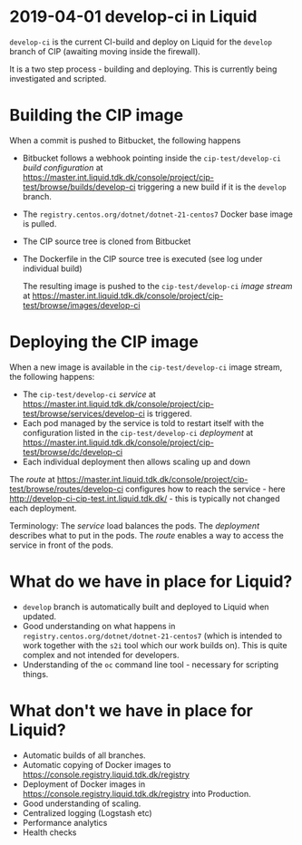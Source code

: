 # 2019-04-01 develop-ci in Liquid

`develop-ci` is the current CI-build and deploy on Liquid for the `develop` branch of CIP (awaiting moving inside the firewall).

It is a two step process - building and deploying.  This is currently being investigated and scripted.

# Building the CIP image

When a commit is pushed to Bitbucket, the following happens

* Bitbucket follows a webhook pointing inside the `cip-test/develop-ci` _build configuration_ at https://master.int.liquid.tdk.dk/console/project/cip-test/browse/builds/develop-ci triggering a new build if it is the `develop` branch.
* The `registry.centos.org/dotnet/dotnet-21-centos7` Docker base image is pulled.
* The CIP source tree is cloned from Bitbucket
* The Dockerfile in the CIP source tree is executed (see log under individual build)

  The resulting image is pushed to the `cip-test/develop-ci` _image stream_ at https://master.int.liquid.tdk.dk/console/project/cip-test/browse/images/develop-ci

# Deploying the CIP image

When a new image is available in the `cip-test/develop-ci` image stream, the following happens:

* The `cip-test/develop-ci` _service_ at https://master.int.liquid.tdk.dk/console/project/cip-test/browse/services/develop-ci is triggered.  
* Each pod managed by the service is told to restart itself with the configuration listed in the `cip-test/develop-ci` _deployment_ at https://master.int.liquid.tdk.dk/console/project/cip-test/browse/dc/develop-ci 
* Each individual deployment then allows scaling up and down

The _route_ at https://master.int.liquid.tdk.dk/console/project/cip-test/browse/routes/develop-ci configures how to reach the service - here http://develop-ci-cip-test.int.liquid.tdk.dk/ - this is typically not changed each deployment.

Terminology:  The _service_ load balances the pods.  The _deployment_ describes what to put in the pods.  The _route_ enables a way to access the service in front of the pods.

# What do we have in place for Liquid?

* `develop` branch is automatically built and deployed to Liquid when updated.
* Good understanding on what happens in `registry.centos.org/dotnet/dotnet-21-centos7` (which is intended to work together with the `s2i` tool which our work builds on).  This is quite complex and not intended for developers.
* Understanding of the `oc` command line tool - necessary for scripting things.

# What don't we have in place for Liquid?

* Automatic builds of all branches.
* Automatic copying of Docker images to https://console.registry.liquid.tdk.dk/registry
* Deployment of Docker images in https://console.registry.liquid.tdk.dk/registry into Production.
* Good understanding of scaling.
* Centralized logging (Logstash etc)
* Performance analytics
* Health checks

